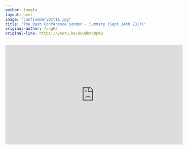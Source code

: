 ```yaml
---
author: tungfa
layout: post
image: "confsummaryOct11.jpg"
title: "The Dash Conference London - Summary (Sept 24th 2017)"
original-author: TungFa
original-link: https://youtu.be/DQHBbKb8pmQ
---
```


<iframe width="560" height="315" src="https://www.youtube.com/embed/DQHBbKb8pmQ" frameborder="0" allowfullscreen></iframe>
